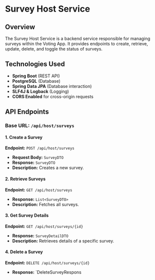 # Survey Host Service

## Overview
The Survey Host Service is a backend service responsible for managing surveys within the Voting App. It provides endpoints to create, retrieve, update, delete, and toggle the status of surveys.

## Technologies Used
- **Spring Boot** (REST API)
- **PostgreSQL** (Database)
- **Spring Data JPA** (Database interaction)
- **SLF4J & Logback** (Logging)
- **CORS Enabled** for cross-origin requests

## API Endpoints
### Base URL: `/api/host/surveys`

#### 1. Create a Survey
**Endpoint:** `POST /api/host/surveys`
- **Request Body:** `SurveyDTO`
- **Response:** `SurveyDTO`
- **Description:** Creates a new survey.

#### 2. Retrieve Surveys
**Endpoint:** `GET /api/host/surveys`
- **Response:** `List<SurveyDTO>`
- **Description:** Fetches all surveys.

#### 3. Get Survey Details
**Endpoint:** `GET /api/host/surveys/{id}`
- **Response:** `SurveyDetailDTO`
- **Description:** Retrieves details of a specific survey.

#### 4. Delete a Survey
**Endpoint:** `DELETE /api/host/surveys/{id}`
- **Response:** `DeleteSurveyRespons
